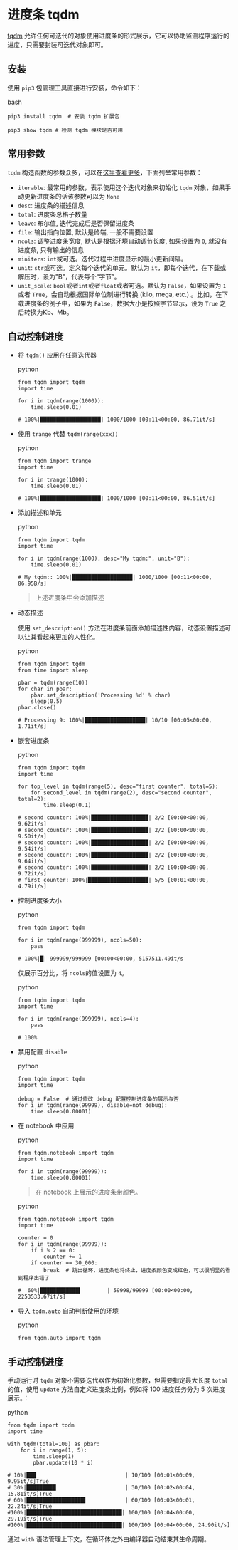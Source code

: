 # 进度条 tqdm

[tqdm](https://github.com/tqdm/tqdm) 允许任何可迭代的对象使用进度条的形式展示，它可以协助监测程序运行的进度，只需要封装可迭代对象即可。

## 安装

使用 `pip3` 包管理工具直接进行安装，命令如下：

bash

```
pip3 install tqdm  # 安装 tqdm 扩展包

pip3 show tqdm # 检测 tqdm 模块是否可用
```

## 常用参数

`tqdm` 构造函数的参数众多，可以在[这里查看更多](https://github.com/tqdm/tqdm#parameters)，下面列举常用参数：

- `iterable`: 最常用的参数，表示使用这个迭代对象来初始化 `tqdm` 对象，如果手动更新进度条的话该参数可以为 `None`
- `desc`: 进度条的描述信息
- `total`: 进度条总格子数量
- `leave`: 布尔值, 迭代完成后是否保留进度条
- `file`: 输出指向位置, 默认是终端, 一般不需要设置
- `ncols`: 调整进度条宽度, 默认是根据环境自动调节长度, 如果设置为 `0`, 就没有进度条, 只有输出的信息
- `miniters`: `int`或可选。迭代过程中进度显示的最小更新间隔。
- `unit`: `str`或可选。定义每个迭代的单元。默认为 `it`，即每个迭代，在下载或解压时，设为"B"，代表每个“字节”。
- `unit_scale`: `bool`或者`int`或者`float`或者可选。默认为 `False`，如果设置为 `1` 或者 `True`，会自动根据国际单位制进行转换 (kilo, mega, etc.) 。比如，在下载进度条的例子中，如果为 `False`，数据大小是按照字节显示，设为 `True` 之后转换为Kb、Mb。

## 自动控制进度

- 将 `tqdm()` 应用在任意迭代器

  python

  ```
  from tqdm import tqdm
  import time
  
  for i in tqdm(range(1000)):
      time.sleep(0.01)
  
  # 100%|███████████████████| 1000/1000 [00:11<00:00, 86.71it/s]
  ```

- 使用 `trange` 代替 `tqdm(range(xxx))`

  python

  ```
  from tqdm import trange
  import time
  
  for i in trange(1000):
      time.sleep(0.01)
  
  # 100%|███████████████████| 1000/1000 [00:11<00:00, 86.51it/s]
  ```

- 添加描述和单元

  python

  ```
  from tqdm import tqdm
  import time
  
  for i in tqdm(range(1000), desc="My tqdm:", unit="B"):
      time.sleep(0.01)
  
  # My tqdm:: 100%|███████████████████| 1000/1000 [00:11<00:00, 86.95B/s]
  ```

  > 上述进度条中会添加描述

- 动态描述

  使用 `set_description()` 方法在进度条前面添加描述性内容，动态设置描述可以让其看起来更加的人性化。

  python

  ```
  from tqdm import tqdm
  from time import sleep
  
  pbar = tqdm(range(10))
  for char in pbar:
      pbar.set_description('Processing %d' % char)
      sleep(0.5)
  pbar.close()
  
  # Processing 9: 100%|███████████████████| 10/10 [00:05<00:00,  1.71it/s]
  ```

- 嵌套进度条

  python

  ```
  from tqdm import tqdm
  import time
  
  for top_level in tqdm(range(5), desc="first counter", total=5):
      for second_level in tqdm(range(2), desc="second counter", total=2):
          time.sleep(0.1)
  
  # second counter: 100%|██████████████████| 2/2 [00:00<00:00,  9.62it/s]
  # second counter: 100%|██████████████████| 2/2 [00:00<00:00,  9.50it/s]
  # second counter: 100%|██████████████████| 2/2 [00:00<00:00,  9.54it/s]
  # second counter: 100%|██████████████████| 2/2 [00:00<00:00,  9.64it/s]
  # second counter: 100%|██████████████████| 2/2 [00:00<00:00,  9.72it/s]
  # first counter: 100%|███████████████████| 5/5 [00:01<00:00,  4.79it/s]
  ```

- 控制进度条大小

  python

  ```
  from tqdm import tqdm
  
  for i in tqdm(range(999999), ncols=50):
      pass
  
  # 100%|█| 999999/999999 [00:00<00:00, 5157511.49it/s
  ```

  仅展示百分比，将 `ncols`的值设置为 `4`。

  python

  ```
  from tqdm import tqdm
  import time
  
  for i in tqdm(range(999999), ncols=4):
      pass
  
  # 100%
  ```

- 禁用配置 `disable`

  python

  ```
  from tqdm import tqdm
  import time
  
  debug = False  # 通过修改 debug 配置控制进度条的展示与否
  for i in tqdm(range(99999), disable=not debug):
      time.sleep(0.00001)
  ```

- 在 notebook 中应用

  python

  ```
  from tqdm.notebook import tqdm
  import time
  
  for i in tqdm(range(99999)):
      time.sleep(0.00001)
  ```

  > 在 notebook 上展示的进度条带颜色。

  python

  ```
  from tqdm.notebook import tqdm
  import time
  
  counter = 0
  for i in tqdm(range(99999)):
      if i % 2 == 0:
          counter += 1
      if counter == 30_000:
          break  # 跳出循环，进度条也将终止，进度条颜色变成红色，可以很明显的看到程序出错了
  
  #  60%|████████████▌        | 59998/99999 [00:00<00:00, 2253533.67it/s]
  ```

- 导入 `tqdm.auto` 自动判断使用的环境

  python

  ```
  from tqdm.auto import tqdm
  ```

## 手动控制进度

手动运行时 `tqdm` 对象不需要迭代器作为初始化参数，但需要指定最大长度 `total` 的值，使用 `update` 方法自定义进度条比例，例如将 100 进度任务分为 5 次进度展示。：

python

```
from tqdm import tqdm
import time

with tqdm(total=100) as pbar:
    for i in range(1, 5):
        time.sleep(1)
        pbar.update(10 * i)

# 10%|███                            | 10/100 [00:01<00:09,  9.95it/s]True
# 30%|█████████▎                     | 30/100 [00:02<00:04, 15.81it/s]True
# 60%|██████████████████▌            | 60/100 [00:03<00:01, 22.24it/s]True
#100%|██████████████████████████████| 100/100 [00:04<00:00, 29.19it/s]True
#100%|██████████████████████████████| 100/100 [00:04<00:00, 24.90it/s]
```

通过 `with` 语法管理上下文，在循环体之外由编译器自动结束其生命周期。